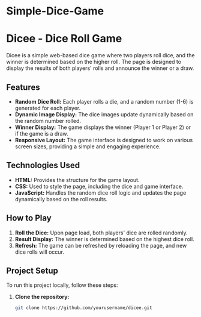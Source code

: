 # Simple-Dice-Game
# Dicee - Dice Roll Game

Dicee is a simple web-based dice game where two players roll dice, and the winner is determined based on the higher roll. The page is designed to display the results of both players' rolls and announce the winner or a draw.

## Features

- **Random Dice Roll:** Each player rolls a die, and a random number (1-6) is generated for each player.
- **Dynamic Image Display:** The dice images update dynamically based on the random number rolled.
- **Winner Display:** The game displays the winner (Player 1 or Player 2) or if the game is a draw.
- **Responsive Layout:** The game interface is designed to work on various screen sizes, providing a simple and engaging experience.

## Technologies Used

- **HTML:** Provides the structure for the game layout.
- **CSS:** Used to style the page, including the dice and game interface.
- **JavaScript:** Handles the random dice roll logic and updates the page dynamically based on the roll results.

## How to Play

1. **Roll the Dice:** Upon page load, both players' dice are rolled randomly.
2. **Result Display:** The winner is determined based on the highest dice roll.
3. **Refresh:** The game can be refreshed by reloading the page, and new dice rolls will occur.

## Project Setup

To run this project locally, follow these steps:

1. **Clone the repository:**
   ```bash
   git clone https://github.com/yourusername/dicee.git

